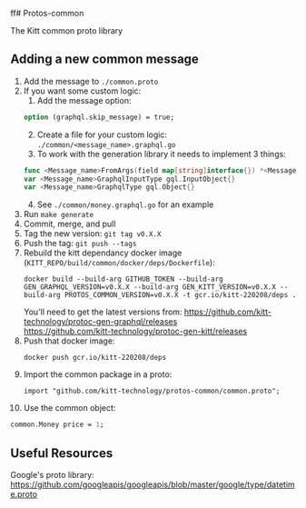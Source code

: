 ff# Protos-common

The Kitt common proto library

## Adding a new common message
1. Add the message to `./common.proto`
2. If you want some custom logic:
   1. Add the message option:
    ```protobuf
    option (graphql.skip_message) = true;
    ```
   2. Create a file for your custom logic: `./common/<message_name>.graphql.go`
   3. To work with the generation library it needs to implement 3 things:
    ```go
    func <Message_name>FromArgs(field map[string]interface{}) *<Message_name> {}
    var <Message_name>GraphqlInputType gql.InputObject{}
    var <Message_name>GraphqlType gql.Object{}
    ```
   4. See `./common/money.graphql.go` for an example
3. Run `make generate`
4. Commit, merge, and pull
5. Tag the new version: `git tag v0.X.X`
6. Push the tag: `git push --tags`
7. Rebuild the kitt dependancy docker image (`KITT_REPO/build/common/docker/deps/Dockerfile`):
   ```
   docker build --build-arg GITHUB_TOKEN --build-arg GEN_GRAPHQL_VERSION=v0.X.X --build-arg GEN_KITT_VERSION=v0.X.X --build-arg PROTOS_COMMON_VERSION=v0.X.X -t gcr.io/kitt-220208/deps .
   ```
   You'll need to get the latest versions from:
      https://github.com/kitt-technology/protoc-gen-graphql/releases <br/>
      https://github.com/kitt-technology/protoc-gen-kitt/releases
8. Push that docker image:
   ```
   docker push gcr.io/kitt-220208/deps
   ```
9. Import the common package in a proto:
   ```
   import "github.com/kitt-technology/protos-common/common.proto";
   ```
10. Use the common object:
   ```protobuf
   common.Money price = 1;
   ```


## Useful Resources
Google's proto library:
https://github.com/googleapis/googleapis/blob/master/google/type/datetime.proto
